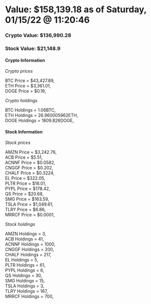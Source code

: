 # Value: $158,139.18 as of Saturday, 01/15/22 @ 11:20:46 

### Crypto Value: $136,990.28

### Stock Value: $21,148.9

#### Crypto Information 
*Crypto prices* 

BTC Price = $43,427.89,  
ETH Price = $3,361.01,  
DOGE Price = $0.19,  


*Crypto holdings* 

BTC Holdings = 1.06BTC,  
ETH Holdings = 26.960005962ETH,  
DOGE Holdings = 1809.826DOGE,  


#### Stock Information 

*Stock prices* 

AMZN Price = $3,242.76,  
ACB Price = $5.51,  
ACNNF Price = $0.0582,  
CNGGF Price = $0.202,  
CHALF Price = $0.3224,  
EL Price = $322.05,  
PLTR Price = $16.01,  
PYPL Price = $178.42,  
QS Price = $20.68,  
SMG Price = $163.59,  
TSLA Price = $1,049.61,  
TLRY Price = $6.86,  
MRRCF Price = $0.0001,  


*Stock holdings* 

AMZN Holdings = 3,  
ACB Holdings = 41,  
ACNNF Holdings = 1000,  
CNGGF Holdings = 200,  
CHALF Holdings = 217,  
EL Holdings = 5,  
PLTR Holdings = 61,  
PYPL Holdings = 6,  
QS Holdings = 30,  
SMG Holdings = 15,  
TSLA Holdings = 3,  
TLRY Holdings = 167,  
MRRCF Holdings = 700,  


